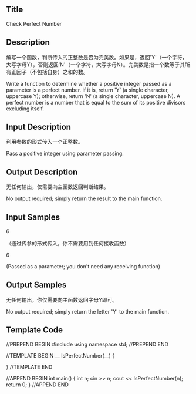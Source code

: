## Title
Check Perfect Number

## Description
编写一个函数，判断传入的正整数是否为完美数。如果是，返回'Y'（一个字符，大写字母Y），否则返回'N'（一个字符，大写字母N）。完美数是指一个数等于其所有正因子（不包括自身）之和的数。

Write a function to determine whether a positive integer passed as a parameter is a perfect number. If it is, return 'Y' (a single character, uppercase Y); otherwise, return 'N' (a single character, uppercase N). A perfect number is a number that is equal to the sum of its positive divisors excluding itself.

## Input Description
利用参数的形式传入一个正整数。

Pass a positive integer using parameter passing.

## Output Description
无任何输出，仅需要向主函数返回判断结果。

No output required; simply return the result to the main function.

## Input Samples
6

（通过传参的形式传入，你不需要用到任何接收函数）

6

(Passed as a parameter; you don't need any receiving function)

## Output Samples
无任何输出，你仅需要向主函数返回字母Y即可。

No output required; simply return the letter 'Y' to the main function.


## Template Code

//PREPEND BEGIN
#include <iostream>
using namespace std;
//PREPEND END

//TEMPLATE BEGIN
__ IsPerfectNumber(__)
{

}
//TEMPLATE END

//APPEND BEGIN
int main() 
{
    int n;
    cin >> n;
    cout << IsPerfectNumber(n);
    return 0;
}
//APPEND END

